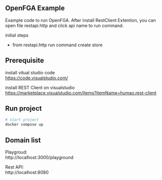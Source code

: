 ## OpenFGA Example
Example code to run OpenFGA. After install RestClient Extention, you can open file restapi.http and click api name to run command.

initial steps

- from restapi.http run command create store

## Prerequisite

install vitual studio code \
https://code.visualstudio.com/

install REST Client on visualstudio \
https://marketplace.visualstudio.com/items?itemName=humao.rest-client


## Run project

```bash
# start project
docker compose up
```

## Domain list

Playgroud: \
http://localhost:3000/playground

Rest API: \
http://localhost:8080